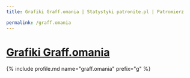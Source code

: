```yaml
---
title: Grafiki Graff.omania | Statystyki patronite.pl | Patromierz

permalink: /graff.omania
---
```


# [Grafiki Graff.omania](https://patronite.pl/graff.omania)

{% include profile.md name="graff.omania" prefix="g" %}
